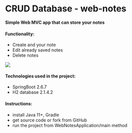 # CRUD Database - web-notes

**Simple Web MVC app that can store your notes**

#### Functionality:
- Create and your note
- Edit already saved notes
- Delete notes

![](C:\Java_Projects\MA\others\web-notes\web_notes_screen_mini.jpg)

#### Technologies used in the project:
- SpringBoot 2.6.7
- H2 database 2.1.4.2

#### Instructions:
- install Java 11+, Gradle
- get source code or fork from GitHub
- run the project from WebNotesApplication/main method

